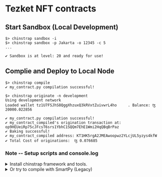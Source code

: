 # Tezket NFT contracts

## Start Sandbox (Local Development)

```
$> chinstrap sandbox -i
$> chinstrap sandbox -p Jakarta -o 12345 -c 5
...

✔ Sandbox is at level: 20 and ready for use!

```

## Complie and Deploy to Local Node

```
$> chinstrap compile
✔ my_contract.py compilation successful!

$> chinstrap originate -n development
Using development network
Loaded wallet tz1U7FSJhS8QggXhzuxQ3kRVxtZuivwrL4ho     . Balance: ꜩ 20000.022856

✔ my_contract.py compilation successful!
✔ my_contract_compiled's origination transaction at: op9HEUeiRp75cJFcsT6srs1YbhC1SQQm7EhE1Wmi2HqQBqBrPaz
✔ Baking successful!
✔ my_contract_compiled address: KT1HK5rgA2JMEAwoopwz2YLcjUL5yzys4kfW
✔ Total Cost of originations:  ꜩ 0.076685

```

### Note -- Setup scripts and console.log

<details>
  <summary>Install chinstrap framework and tools.</summary>

```
# Install chinstrap framework.

nvm use v19.6.0

cd scripts

conda create -n py310-tezos-blockchain python=3.10
conda activate py310-tezos-blockchain

git clone https://github.com/ant4g0nist/chinstrap

cd chinstrap

brew tap cuber/homebrew-libsecp256k1
brew install libsodium libsecp256k1 gmp

export CFLAGS="-I`brew --prefix gmp`/include -I`brew --prefix libsecp256k1`/include"
export LDFLAGS="-L`brew --prefix gmp`/lib -L`brew --prefix libsecp256k1`/lib"
pip install . -U 

cd ..

chinstrap install
🎉 Ligo installed
🎉 SmartPy installed

```

</details>

<details>
  <summary>Or try to compile with SmartPy (Legacy)</summary>

```

bash <(curl -s https://smartpy.io/cli/install.sh) --prefix `pwd`/scripts/smartpy-cli
./scripts/smartpy-cli/SmartPy.sh --version

./scripts/smartpy-cli/SmartPy.sh compile ./contracts/my_contract.py ./compilation
./scripts/smartpy-cli/SmartPy.sh test ./contracts/my_contract.py ./compilation

./scripts/SmartPy.sh originate-contract 
    --code ./compilation/my_contract/<...>_contract.tz \
    --storage ./scripts/compilation/my_contract/<...>_storage.tz \
    --rpc https://granadanet.smartpy.io \
    --private-key <edsk...>
    
```

</details>
